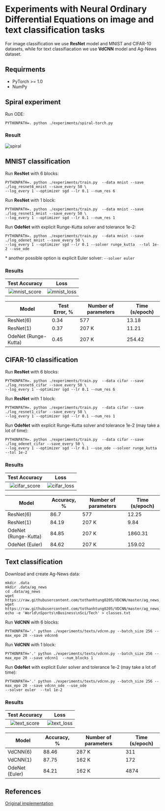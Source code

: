 # Experiments with Neural Ordinary Differential Equations on image and text classification tasks

For image classification we use **ResNet** model and MNIST and CIFAR-10 datasets, while for text classifiacation we use **VdCNN**
model and Ag-News dataset.


## Requirments

* PyTorch >= 1.0
* NumPy

## Spiral experiment

Run ODE:

```
PYTHONPATH=. python ./experiments/spiral-torch.py
```
### Result

![spiral](https://github.com/saparina/neural-ode/blob/master/imgs/spiral.png)

## MNIST classification

Run **ResNet** with 6 blocks:
```
PYTHONPATH=. python ./experiments/train.py  --data mnist --save ./log_resnet6_mnist --save_every 50 \
--log_every 1 --optimizer sgd --lr 0.1 --num_res 6
```

Run **ResNet** with 1 block:
```
PYTHONPATH=. python ./experiments/train.py  --data mnist --save ./log_resnet1_mnist --save_every 50 \
--log_every 1 --optimizer sgd --lr 0.1 --num_res 1
```

Run **OdeNet** with explicit Runge-Kutta solver and tolerance 1e-2:
```
PYTHONPATH=. python ./experiments/train.py  --data mnist --save ./log_odenet_mnist --save_every 50 \
--log_every 1 --optimizer sgd --lr 0.1 --solver runge_kutta  --tol 1e-2 --use_ode
```
\* another possible option is explicit Euler solver: ```--solver euler ```

### Results
Test Accuracy           |  Loss
:-------------------------:|:-------------------------:
![mnist_score](https://github.com/saparina/neural-ode/blob/master/imgs/mnist_score.png) | ![mnist_loss](https://github.com/saparina/neural-ode/blob/master/imgs/mnist_loss.png)


| Model                | Test Error, % | Number of  parameters | Time (s/epoch) |
|----------------------|---------------|-----------------------|----------------|
| ResNet(6)              | 0.34          | 577                   | 13.18         |
| ResNet(1)              | 0.37       | 207 K                 | 11.21          |
| OdeNet (Runge-Kutta) |  0.45            |  207 K                     |         254.42        |

## CIFAR-10 classification

Run **ResNet** with 6 blocks:
```
PYTHONPATH=. python ./experiments/train.py  --data cifar --save ./log_resnet6_cifar --save_every 50 \
--log_every 1 --optimizer sgd --lr 0.1 --num_res 6
```

Run **ResNet** with 1 block:
```
PYTHONPATH=. python ./experiments/train.py  --data cifar --save ./log_resnet1_cifar --save_every 50 \
--log_every 1 --optimizer sgd --lr 0.1 --num_res 1
```

Run **OdeNet** with explicit Runge-Kutta solver and tolerance 1e-2 (may take a lot of time):
```
PYTHONPATH=. python ./experiments/train.py  --data cifar --save ./log_odenet_cifar --save_every 50 \
--log_every 1 --optimizer sgd --lr 0.1 --use_ode --solver runge_kutta  --tol 1e-2 
```


### Results
Test Accuracy           |  Loss
:-------------------------:|:-------------------------:
![cifar_score](https://github.com/saparina/neural-ode/blob/master/imgs/cifar_acc.png) | ![cifar_loss](https://github.com/saparina/neural-ode/blob/master/imgs/cifar_loss.png)



| Model                | Accuracy, % | Number of  parameters | Time (s/epoch) |
|----------------------|---------------|-----------------------|----------------|
| ResNet(6)              | 86.7          | 577                   | 12.25          |
| ResNet(1)              | 84.19         | 207 K                 | 9.84           |
| OdeNet (Runge-Kutta) |  84.85            |  207 K                     |         1860.31        |
| OdeNet (Euler)       | 84.62         | 207 K                 | 159.02         |

## Text classification

Download and create Ag-News data:

```
mkdir .data
mkdir .data/ag_news
cd .data/ag_news
wget https://raw.githubusercontent.com/tothanhtung0205/VDCNN/master/ag_news_csv/test.csv
wget https://raw.githubusercontent.com/tothanhtung0205/VDCNN/master/ag_news_csv/train.csv
echo -e 'World\nSports\nBusiness\nSci/Tech' > classes.txt
```

Run **VdCNN** with 6 blocks:
```
PYTHONPATH='.' python ./experiments/texts/vdcnn.py --batch_size 256 --max_epo 20 --save vdcnn6  
```

Run **VdCNN** with 1 block:
```
PYTHONPATH='.' python ./experiments/texts/vdcnn.py --batch_size 256 --max_epo 20 --save vdcnn1  --num_blocks 1
```

Run **OdeNet** with explicit Euler solver and tolerance 1e-2 (may take a lot of time):
```
PYTHONPATH='.' python ./experiments/texts/vdcnn.py --batch_size 256 --max_epo 20 --save vdcnn_ode --use_ode
--solver euler  --tol 1e-2 
```


### Results
Test Accuracy           |  Loss
:-------------------------:|:-------------------------:
![text_score](https://github.com/saparina/neural-ode/blob/master/imgs/text_acc.png) | ![text_loss](https://github.com/saparina/neural-ode/blob/master/imgs/text_loss.png)



| Model                | Accuracy, % | Number of  parameters | Time (s/epoch) |
|----------------------|---------------|-----------------------|----------------|
| VdCNN(6)              | 88.46         | 287 K              | 311       |
| VdCNN(1)              | 87.75        | 162 K                 | 172           |
| OdeNet (Euler)       | 84.21       | 162 K                 |4874         |


## References

[Original implementation](https://github.com/rtqichen/torchdiffeq)


